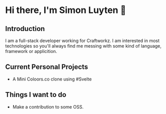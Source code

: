 # Hi there, I'm Simon Luyten 👋


## Introduction
I am a full-stack developer working for Craftworkz. I am interested in most technologies so you'll always find me messing with some kind of language, framework or applicition.

## Current Personal Projects
- A Mini Coloors.co clone using #Svelte

## Things I want to do
- Make a contribution to some OSS.
